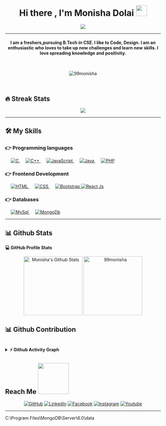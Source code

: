 <h1 align="center">Hi there , I'm Monisha Dolai <img src="https://media.giphy.com/media/hvRJCLFzcasrR4ia7z/giphy.gif" width="35"></h1>
    <p align="center">
      <a href="#"><img src="https://readme-typing-svg.herokuapp.com?lines=Computer+Science+Student;Mern+Stack+Developer;DSA%20|%20REACT%20|%20JAVA%20Enthusiast;Web%20Designer;Always%20learning%20new%20things&center=true&width=500&height=50"></a>
    </p>
   <hr/>
<h4 align="center">I am a freshers,pursuing B.Tech in CSE. I like to Code, Design. I am an enthusiastic who loves to take up new challenges and learn new skills. I love spreading knowledge and positivity.</h4>
<br>
    
   <p align="center"> <img src="https://gpvc.arturio.dev/99monisha?username=99monisha8&label=Profile%20views&color=0e75b6&style=plastic" alt="99monisha" /> </p>
   <br/>
     
    
## 🔥 Streak Stats

<p align="center"> <img src="https://github-readme-streak-stats.herokuapp.com?user=99monisha&theme=blueberry&hide_border=true&date_format=%5BY.%5Dn.j" /> </p>


<hr/>

## 🛠️ My Skills

### 👉 Programming languages

<p align="left"> 
  &emsp; 
<a href="#" target="_blank"> 
    <img alt="C" src="https://img.shields.io/badge/C%20-%232370ED.svg?logo=c&logoColor=white">
	</a>
  &emsp;
  <a href="#" target="_blank"> 
    <img alt="C++" src="https://img.shields.io/badge/C++%20-%2300599C.svg?logo=c%2B%2B&logoColor=white">
  </a> 
  &emsp;
  <a href="#" target="_blank"> 
     <img alt="JavaScript" src="https://img.shields.io/badge/JavaScript%20-%23F7DF1E.svg?logo=javascript&logoColor=black">
   </a>
  &emsp;
  <a href="#" target="_blank"> 
    <img alt="Java" src="https://img.shields.io/badge/Java-%23007396.svg?logo=java&logoColor=white">
  </a>
  &emsp;
  <a href="#">
    <img alt="PHP" src="https://img.shields.io/badge/PHP-%23777BB4.svg?logo=php&logoColor=white"/>
  </a>
</p>


### 👉 Frontend Development
<p align="left"> 
  &emsp; 
  <a href="#" target="_blank"> 
   <img alt="HTML" src="https://img.shields.io/badge/HTML5%20-%23E34F26.svg?logo=html5&logoColor=white">
  </a>   
  &emsp;
  <a href="#" target="_blank">
    <img alt="CSS" src="https://img.shields.io/badge/CSS%20-%231572B6.svg?logo=css3&logoColor=white">
  </a> 
   &emsp;
  <a href="#" target="_blank"> 
    <img alt="Bootstrap" src="https://img.shields.io/badge/Bootstrap-%23563D7C.svg?style=flat&logo=bootstrap&logoColor=white"/>
  </a>
	 <a href="#">
    <img alt="React Js" src="https://img.shields.io/badge/react Js-%23777BB4.svg?logo=React&logoColor=white"/>
  </a>
</p>

### 👉 Databases
<p align="left"> 
  &emsp; 
  <a href="#" target="_blank"> 
   <img alt="MySql" src="https://img.shields.io/badge/MySql%20-%23E34F26.svg?logo=Mysql&logoColor=white">
  </a> 
	&emsp;
  <a href="#" target="_blank"> 
    <img alt="MongoDb" src="https://img.shields.io/badge/MongoDb-%23563D7C.svg?style=flat&logo=MongoDb&logoColor=white"/>
  </a>
	<p/>

<hr/>

## 📊 Github Stats<br/>
<summary><b>💻 GitHub Profile Stats</b></summary>
 
  <p align="center">
    <a href="https://github.com/anuraghazra/github-readme-stats"><img alt="Monisha's Github Stats" src="https://github-readme-stats.vercel.app/api?username=99monisha&show_icons=true&count_private=true&theme=blueberry" height="190px"/></a>

<img src="https://github-readme-stats.vercel.app/api/top-langs/?username=99monisha&langs_count=10&show_icons=true&locale=en&layout=compact&theme=blueberry" alt="99monisha" height="190px"/>
<br/>
	</p>
	
## 📊 Github Contribution
<br/>
<details>
<summary><b>⚡ Github Activity Graph</b></summary>
   <a href="https://github.com/99monisha"><img alt="Monisha's Activity Graph" src="https://activity-graph.herokuapp.com/graph?username=99monisha&custom_title=99monisha's%20Activity%20Graph&theme=react-dark" /></a>
  <br/></details>

  ## Reach Me <img src='https://raw.githubusercontent.com/ShahriarShafin/ShahriarShafin/main/Assets/handshake.gif' width="100px">
<p align="center">
	<a href="https://github.com/99monisha"><img src="https://img.icons8.com/bubbles/50/000000/github.png" alt="GitHub"/></a>
	<a href="https://www.linkedin.com/feed/"><img src="https://img.icons8.com/bubbles/50/000000/linkedin.png" alt="LinkedIn"/></a>
	<a href="https://www.facebook.com/"><img src="https://img.icons8.com/bubbles/50/000000/facebook-new.png" alt="Facebook"/></a>
	<a href="#"><img src="https://img.icons8.com/bubbles/50/000000/instagram.png" alt="Instagram"/></a>
	<a href="#"><img src="https://img.icons8.com/bubbles/50/000000/youtube.png" alt="Youtube"/></a>
	
</p>
<hr/>


C:\Program Files\MongoDB\Server\6.0\data

